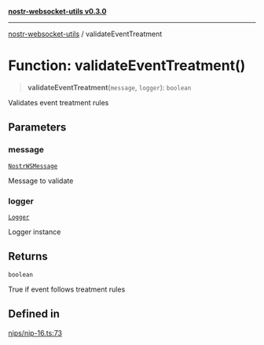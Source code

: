 [**nostr-websocket-utils v0.3.0**](../README.md)

***

[nostr-websocket-utils](../globals.md) / validateEventTreatment

# Function: validateEventTreatment()

> **validateEventTreatment**(`message`, `logger`): `boolean`

Validates event treatment rules

## Parameters

### message

[`NostrWSMessage`](../interfaces/NostrWSMessage.md)

Message to validate

### logger

[`Logger`](../type-aliases/Logger.md)

Logger instance

## Returns

`boolean`

True if event follows treatment rules

## Defined in

[nips/nip-16.ts:73](https://github.com/HumanjavaEnterprises/nostr-websocket-utils/blob/main/src/nips/nip-16.ts#L73)
